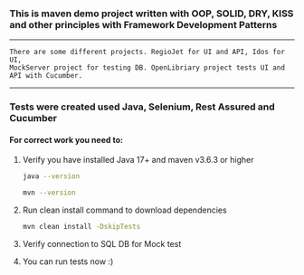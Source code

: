 ### This is maven demo project written with OOP, SOLID, DRY, KISS and other principles with Framework Development Patterns

---

    There are some different projects. RegioJet for UI and API, Idos for UI,
    MockServer project for testing DB. OpenLibriary project tests UI and API with Cucumber.

---

### Tests were created used Java, Selenium, Rest Assured and Cucumber

#### For correct work you need to:
1. Verify you have installed Java 17+ and maven v3.6.3 or higher
    ```bash
    java --version
    ```

    ```bash
    mvn --version
    ```
2. Run clean install command to download dependencies
    ```bash
   mvn clean install -DskipTests
    ```
3. Verify connection to SQL DB for Mock test
4. You can run tests now :) 